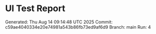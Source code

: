 # UI Test Report
Generated: Thu Aug 14 09:14:48 UTC 2025
Commit: c59ae4040334e20e74981a543b86fb73ed9af6d9
Branch: main
Run: 4
